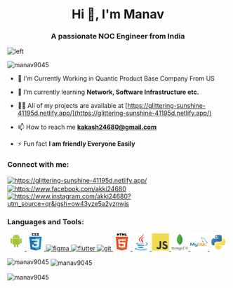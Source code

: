 <h1 align="center">Hi 👋, I'm Manav</h1>
<h3 align="center">A passionate NOC Engineer from India</h3>

<img src="https://cdn.dribbble.com/users/1292677/screenshots/6139167/avento.gif" alt="left" width="400">
<p align="left"> <img src="https://komarev.com/ghpvc/?username=manav9045&label=Profile%20views&color=0e75b6&style=flat" alt="manav9045" /> </p>


- 💺 I'm Currently Working in Quantic Product Base Company From US 
- 🌱 I’m currently learning **Network, Software Infrastructure etc.**

- 👨‍💻 All of my projects are available at [https://glittering-sunshine-41195d.netlify.app/](https://glittering-sunshine-41195d.netlify.app/)

- 📫 How to reach me **kakash24680@gmail.com**

- ⚡ Fun fact **I am friendly Everyone Easily**

<h3 align="left">Connect with me:</h3>
<p align="left">
<a href="https://www.linkedin.com/in/manav24680?utm_source=share&utm_campaign=share_via&utm_content=profile&utm_medium=android_app" target="blank"><img align="center" src="https://raw.githubusercontent.com/rahuldkjain/github-profile-readme-generator/master/src/images/icons/Social/linked-in-alt.svg" alt="https://glittering-sunshine-41195d.netlify.app/" height="30" width="40" /></a>
<a href="https://fb.com/https://www.facebook.com/akki24680" target="blank"><img align="center" src="https://raw.githubusercontent.com/rahuldkjain/github-profile-readme-generator/master/src/images/icons/Social/facebook.svg" alt="https://www.facebook.com/akki24680" height="30" width="40" /></a>
<a href="https://instagram.com/https://www.instagram.com/akki24680?utm_source=qr&igsh=ow43yze5a2yznwjs" target="blank"><img align="center" src="https://raw.githubusercontent.com/rahuldkjain/github-profile-readme-generator/master/src/images/icons/Social/instagram.svg" alt="https://www.instagram.com/akki24680?utm_source=qr&igsh=ow43yze5a2yznwjs" height="30" width="40" /></a>
</p>

<h3 align="left">Languages and Tools:</h3>
<p align="left"> <a href="https://developer.android.com" target="_blank" rel="noreferrer"> <img src="https://raw.githubusercontent.com/devicons/devicon/master/icons/android/android-original-wordmark.svg" alt="android" width="40" height="40"/> </a> <a href="https://www.w3schools.com/css/" target="_blank" rel="noreferrer"> <img src="https://raw.githubusercontent.com/devicons/devicon/master/icons/css3/css3-original-wordmark.svg" alt="css3" width="40" height="40"/> </a> <a href="https://www.figma.com/" target="_blank" rel="noreferrer"> <img src="https://www.vectorlogo.zone/logos/figma/figma-icon.svg" alt="figma" width="40" height="40"/> </a> <a href="https://flutter.dev" target="_blank" rel="noreferrer"> <img src="https://www.vectorlogo.zone/logos/flutterio/flutterio-icon.svg" alt="flutter" width="40" height="40"/> </a> <a href="https://git-scm.com/" target="_blank" rel="noreferrer"> <img src="https://www.vectorlogo.zone/logos/git-scm/git-scm-icon.svg" alt="git" width="40" height="40"/> </a> <a href="https://www.w3.org/html/" target="_blank" rel="noreferrer"> <img src="https://raw.githubusercontent.com/devicons/devicon/master/icons/html5/html5-original-wordmark.svg" alt="html5" width="40" height="40"/> </a> <a href="https://www.java.com" target="_blank" rel="noreferrer"> <img src="https://raw.githubusercontent.com/devicons/devicon/master/icons/java/java-original.svg" alt="java" width="40" height="40"/> </a> <a href="https://developer.mozilla.org/en-US/docs/Web/JavaScript" target="_blank" rel="noreferrer"> <img src="https://raw.githubusercontent.com/devicons/devicon/master/icons/javascript/javascript-original.svg" alt="javascript" width="40" height="40"/> </a> <a href="https://www.mongodb.com/" target="_blank" rel="noreferrer"> <img src="https://raw.githubusercontent.com/devicons/devicon/master/icons/mongodb/mongodb-original-wordmark.svg" alt="mongodb" width="40" height="40"/> </a> <a href="https://www.mysql.com/" target="_blank" rel="noreferrer"> <img src="https://raw.githubusercontent.com/devicons/devicon/master/icons/mysql/mysql-original-wordmark.svg" alt="mysql" width="40" height="40"/> </a> <a href="https://www.python.org" target="_blank" rel="noreferrer"> <img src="https://raw.githubusercontent.com/devicons/devicon/master/icons/python/python-original.svg" alt="python" width="40" height="40"/> </a> </p>

<p><img align="left" src="https://github-readme-stats.vercel.app/api/top-langs?username=manav9045&show_icons=true&locale=en&layout=compact" alt="manav9045" /></p>

<p>&nbsp;<img align="center" src="https://github-readme-stats.vercel.app/api?username=manav9045&show_icons=true&locale=en" alt="manav9045" /></p>

<p><img align="center" src="https://github-readme-streak-stats.herokuapp.com/?user=manav9045&" alt="manav9045" /></p>
